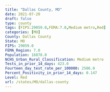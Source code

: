 ```yaml
---
title: "Dallas County, MO"
date: 2021-07-20
draft: false
type: county
tags: [FIPS:29059.0,FEMA:7.0,Medium metro,Red]
categories: [MO]
County: Dallas County
State: MO
FIPS: 29059.0
FEMA_Region: 7.0
Population: 16878.0
NCHS_Urban_Rural_Classification: Medium metro
Tests_in_prior_14_days: 423.0
Fourteen_day_test_rate_per_100000: 2506.0
Percent_Positivity_in_prior_14_days: 0.147
Level: Red
url: /states/MO/dallas-county
---
```



